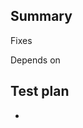 ## Summary

<!-- Write a short description about your PR -->

Fixes

Depends on

## Test plan

<!-- Include the steps to test your PR -->

-